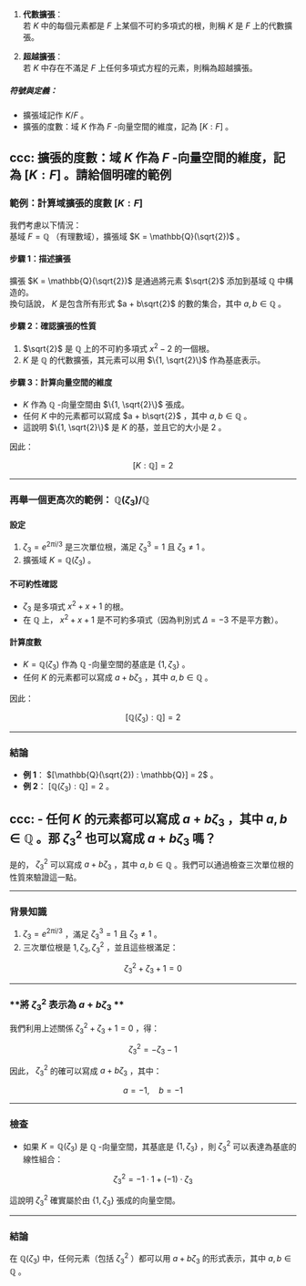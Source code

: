 1. **代數擴張**：  
   若  $`K`$  中的每個元素都是  $`F`$  上某個不可約多項式的根，則稱  $`K`$  是  $`F`$  上的代數擴張。
   
2. **超越擴張**：  
   若  $`K`$  中存在不滿足  $`F`$  上任何多項式方程的元素，則稱為超越擴張。

##### **符號與定義：**
- 擴張域記作  $`K/F`$ 。
- 擴張的度數：域  $`K`$  作為  $`F`$ -向量空間的維度，記為  $`[K : F]`$ 。

## ccc: 擴張的度數：域  $`K`$  作為  $`F`$ -向量空間的維度，記為  $`[K : F]`$ 。請給個明確的範例

### 範例：計算域擴張的度數  $`[K : F]`$ 

我們考慮以下情況：  
基域  $`F = \mathbb{Q}`$ （有理數域），擴張域  $`K = \mathbb{Q}(\sqrt{2})`$ 。

#### **步驟 1：描述擴張**
擴張  $`K = \mathbb{Q}(\sqrt{2})`$  是通過將元素  $`\sqrt{2}`$  添加到基域  $`\mathbb{Q}`$  中構造的。  
換句話說， $`K`$  是包含所有形式  $`a + b\sqrt{2}`$  的數的集合，其中  $`a, b \in \mathbb{Q}`$ 。

#### **步驟 2：確認擴張的性質**
1.  $`\sqrt{2}`$  是  $`\mathbb{Q}`$  上的不可約多項式  $`x^2 - 2`$  的一個根。
2.  $`K`$  是  $`\mathbb{Q}`$  的代數擴張，其元素可以用  $`\{1, \sqrt{2}\}`$  作為基底表示。

#### **步驟 3：計算向量空間的維度**
-  $`K`$  作為  $`\mathbb{Q}`$ -向量空間由  $`\{1, \sqrt{2}\}`$  張成。
- 任何  $`K`$  中的元素都可以寫成  $`a + b\sqrt{2}`$ ，其中  $`a, b \in \mathbb{Q}`$ 。
- 這說明  $`\{1, \sqrt{2}\}`$  是  $`K`$  的基，並且它的大小是  $`2`$ 。

因此：

```math
[K : \mathbb{Q}] = 2
```


---

### 再舉一個更高次的範例： $`\mathbb{Q}(\zeta_3)/\mathbb{Q}`$ 

#### **設定**
1.  $`\zeta_3 = e^{2\pi i / 3}`$  是三次單位根，滿足  $`\zeta_3^3 = 1`$  且  $`\zeta_3 \neq 1`$ 。
2. 擴張域  $`K = \mathbb{Q}(\zeta_3)`$ 。

#### **不可約性確認**
-  $`\zeta_3`$  是多項式  $`x^2 + x + 1`$  的根。
- 在  $`\mathbb{Q}`$  上， $`x^2 + x + 1`$  是不可約多項式（因為判別式  $`\Delta = -3`$  不是平方數）。

#### **計算度數**
-  $`K = \mathbb{Q}(\zeta_3)`$  作為  $`\mathbb{Q}`$ -向量空間的基底是  $`\{1, \zeta_3\}`$ 。
- 任何  $`K`$  的元素都可以寫成  $`a + b\zeta_3`$ ，其中  $`a, b \in \mathbb{Q}`$ 。

因此：

```math
[\mathbb{Q}(\zeta_3) : \mathbb{Q}] = 2
```


---

### 結論
- **例 1**： $`[\mathbb{Q}(\sqrt{2}) : \mathbb{Q}] = 2`$ 。
- **例 2**： $`[\mathbb{Q}(\zeta_3) : \mathbb{Q}] = 2`$ 。

## ccc: - 任何  $`K`$  的元素都可以寫成  $`a + b\zeta_3`$ ，其中  $`a, b \in \mathbb{Q}`$ 。那  $`\zeta_3^2`$  也可以寫成   $`a + b\zeta_3`$   嗎？

是的， $`\zeta_3^2`$  可以寫成  $`a + b\zeta_3`$ ，其中  $`a, b \in \mathbb{Q}`$ 。我們可以通過檢查三次單位根的性質來驗證這一點。

---

### **背景知識**
1.  $`\zeta_3 = e^{2\pi i / 3}`$ ，滿足  $`\zeta_3^3 = 1`$  且  $`\zeta_3 \neq 1`$ 。
2. 三次單位根是  $`1, \zeta_3, \zeta_3^2`$ ，並且這些根滿足：
   
```math
\zeta_3^2 + \zeta_3 + 1 = 0
```


---

### **將  $`\zeta_3^2`$  表示為  $`a + b\zeta_3`$ **
我們利用上述關係  $`\zeta_3^2 + \zeta_3 + 1 = 0`$ ，得：

```math
\zeta_3^2 = -\zeta_3 - 1
```


因此， $`\zeta_3^2`$  的確可以寫成  $`a + b\zeta_3`$ ，其中：

```math
a = -1, \quad b = -1
```


---

### **檢查**
- 如果  $`K = \mathbb{Q}(\zeta_3)`$  是  $`\mathbb{Q}`$ -向量空間，其基底是  $`\{1, \zeta_3\}`$ ，則  $`\zeta_3^2`$  可以表達為基底的線性組合：
  
```math
\zeta_3^2 = -1 \cdot 1 + (-1) \cdot \zeta_3
```


這說明  $`\zeta_3^2`$  確實屬於由  $`\{1, \zeta_3\}`$  張成的向量空間。

---

### **結論**
在  $`\mathbb{Q}(\zeta_3)`$  中，任何元素（包括  $`\zeta_3^2`$ ）都可以用  $`a + b\zeta_3`$  的形式表示，其中  $`a, b \in \mathbb{Q}`$ 。



